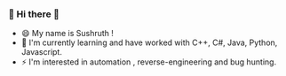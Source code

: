 ### 💼 Hi there 💼
- 😄 My name is Sushruth !
- 💬 I'm currently learning and have worked with C++, C#, Java, Python, Javascript.
- ⚡ I'm interested in automation , reverse-engineering and bug hunting.

<!--
**SushruthRao/SushruthRao** is a ✨ _special_ ✨ repository because its `README.md` (this file) appears on your GitHub profile.

Here are some ideas to get you started:

- 🔭 I’m currently working on ...
- 🌱 I’m currently learning ...
- 👯 I’m looking to collaborate on ...
- 🤔 I’m looking for help with ...
-  💬 Ask me about ...
- 📫 How to reach me: ...
- 😄 Pronouns: ...
- ⚡ Fun fact: ...
-->
